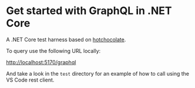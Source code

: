 # Get started with GraphQL in .NET Core

A .NET Core test harness based on [hotchocolate](https://chillicream.com/docs/hotchocolate/v13).

To query use the following URL locally:

<http://localhost:5170/graphql>

And take a look in the `test` directory for an example of how to call using the VS Code rest client.
